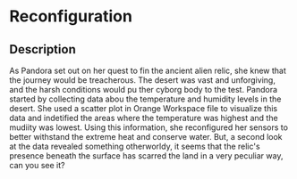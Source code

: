 # Reconfiguration

## Description

As Pandora set out on her quest to fin the ancient alien relic, she knew that the journey would be treacherous. The desert was vast and unforgiving, and the harsh conditions would pu ther cyborg body to the test. Pandora started by collecting data abou the temperature and humidity levels in the desert. She used a scatter plot in Orange Workspace file to visualize this data and indetified the areas where the temperature was highest and the mudiity was lowest. Using this information, she reconfigured her sensors to better withstand the extreme heat and conserve water. But, a second look at the data revealed something otherworldy, it seems that the relic's presence beneath the surface has scarred the land in a very peculiar way, can you see it?